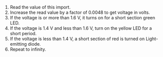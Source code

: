 1. Read the value of this import.
2. Increase the read value by a factor of 0.0048 to get
voltage in volts.
3. If the voltage is or more than 1.6 V, it turns on for a short section
green LED.
4. If the voltage is 1.4 V and less than 1.6 V, turn on the yellow LED for a short period.
5. If the voltage is less than 1.4 V, a short section of red is turned on
Light-emitting diode.
6. Repeat to infinity.